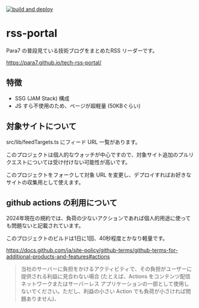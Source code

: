 [![build and deploy](https://github.com/para7/tech-rss-portal/actions/workflows/deploy.yml/badge.svg)](https://github.com/para7/tech-rss-portal/actions/workflows/deploy.yml)

# rss-portal

Para7 の普段見ている技術ブログをまとめたRSS リーダーです。

<https://para7.github.io/tech-rss-portal/>

## 特徴

- SSG (JAM Stack) 構成
- JS すら不使用のため、ページが超軽量 (50KBぐらい)

## 対象サイトについて

src/lib/feedTargets.ts にフィード URL 一覧があります。

このプロジェクトは個人的なウォッチが中心ですので、対象サイト追加のプルリクエストについては受け付けない可能性が高いです。

このプロジェクトをフォークして対象 URL を変更し、デプロイすればお好きなサイトの収集用として使えます。

## github actions の利用について

2024年現在の規約では、負荷の少ないアクションであれば個人的用途に使っても問題ないと記載されています。

このプロジェクトのビルドは1日に1回、40秒程度とかなり軽量です。

https://docs.github.com/ja/site-policy/github-terms/github-terms-for-additional-products-and-features#actions

> 当社のサーバーに負担をかけるアクティビティで、その負担がユーザーに提供される利益に見合わない場合 (たとえば、Actions をコンテンツ配信ネットワークまたはサーバーレス アプリケーションの一部として使用しないでください。ただし、利益の小さい Action でも負荷が小さければ問題ありません)、
